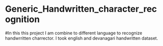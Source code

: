 # Generic_Handwritten_character_recognition
#In this this project I am combine to different language to recognize handwrritten charrector. I took english and devanagari handwritten dataset.
